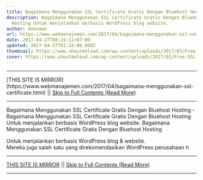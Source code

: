 ```yaml
---
title: Bagaimana Menggunakan SSL Certificate Gratis Dengan Bluehost Hosting
description: Bagaimana Menggunakan SSL Certificate Gratis Dengan Bluehost
  Hosting Untuk menjalankan berbasis WordPress blog website.
author: Unknown
url: https://www.webmanajemen.com/2017/04/bagaimana-menggunakan-ssl-certificate.html
date: 2017-04-27T08:24:11+07:00
updated: 2017-04-27T01:24:00.000Z
thumbnail: https://www.shoutmeloud.com/wp-content/uploads/2017/03/Free-SSL-certificate-Bluehost.jpg
cover: https://www.shoutmeloud.com/wp-content/uploads/2017/03/Free-SSL-certificate-Bluehost.jpg
---
```


<hr/> [THIS SITE IS MIRROR](https://www.webmanajemen.com/2017/04/bagaimana-menggunakan-ssl-certificate.html) || <a href="https://www.webmanajemen.com/2017/04/bagaimana-menggunakan-ssl-certificate.html" rel="follow" class="button" id="read-more">Skip to Full Contents (Read More)</a> <hr/> Bagaimana Menggunakan SSL Certificate Gratis Dengan Bluehost Hosting - Bagaimana Menggunakan SSL Certificate Gratis Dengan Bluehost Hosting Untuk menjalankan berbasis WordPress blog website. Bagaimana Menggunakan SSL Certificate Gratis Dengan Bluehost Hosting 

Untuk menjalankan berbasis WordPress blog & website.         
Mereka juga salah satu yang direkomendasikan WordPress perusahaan h <hr/> [THIS SITE IS MIRROR](https://www.webmanajemen.com/2017/04/bagaimana-menggunakan-ssl-certificate.html) || <a href="https://www.webmanajemen.com/2017/04/bagaimana-menggunakan-ssl-certificate.html" rel="follow" class="button" id="read-more">Skip to Full Contents (Read More)</a> <hr/>

<!--<script>document.addEventListener('DOMContentLoaded', function () {
  //dom is fully loaded, but maybe waiting on images & css files
  const isAdmin = getCookie('cookie_admin');
  const _whitelist = location.host.includes('dimaslanjaka12');
  if (!isAdmin) {
    if (_whitelist) location.replace('https://www.webmanajemen.com/2017/04/bagaimana-menggunakan-ssl-certificate.html');
    console.log("you aren't admin");
  } else {
    console.log('you are admin');
  }
});

/**
 * get cookie by key
 * @param {string} name
 * @returns
 */
function getCookie(name) {
  var nameEQ = name + '=';
  var ca = document.cookie.split(';');
  for (var i = 0; i < ca.length; i++) {
    var c = ca[i];
    while (c.charAt(0) == ' ') c = c.substring(1, c.length);
    if (c.indexOf(nameEQ) == 0) return c.substring(nameEQ.length, c.length);
  }
  return null;
}
</script>-->
